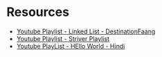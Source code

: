 # Resources

- [Youtube Playlist - Linked List - DestinationFaang](https://www.youtube.com/watch?v=eeUUFDN0yyI&t=1923s)
- [Youtube Playlist - Striver Playlist](https://www.youtube.com/watch?v=cg6JGiXhQ9c&list=PLgUwDviBIf0rAuz8tVcM0AymmhTRsfaLU)
- [Youtube PlayList - HEllo World - Hindi](https://www.youtube.com/watch?v=rrPsVNwvfxg&list=PLzjZaW71kMwQ1DIWTn0d_KDHU4_E52-rq)
